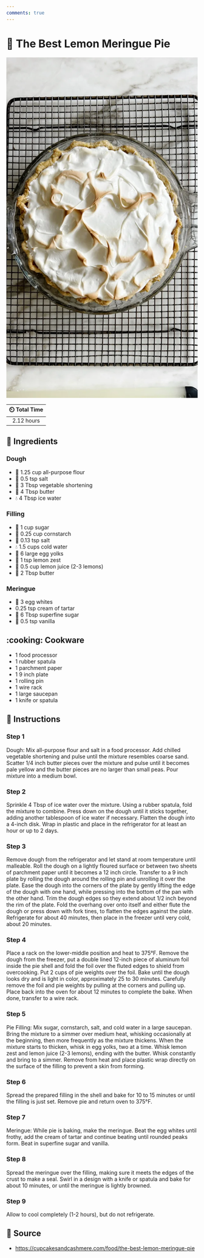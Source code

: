 ```yaml
---
comments: true
---
```

# :pie: The Best Lemon Meringue Pie

![The Best Lemon Meringue Pie](../assets/images/the-best-lemon-meringue-pie.png)

| :timer_clock: Total Time |
|:-----------------------: |
| 2.12 hours |

## :salt: Ingredients

### Dough

- :ear_of_rice: 1.25 cup all-purpose flour
- :salt: 0.5 tsp salt
- :carrot: 3 Tbsp vegetable shortening
- :butter: 4 Tbsp butter
- :droplet: 4 Tbsp ice water

### Filling

- :candy: 1 cup sugar
- :corn: 0.25 cup cornstarch
- :salt: 0.13 tsp salt
- :droplet: 1.5 cups cold water
- :egg: 6 large egg yolks
- :lemon: 1 tsp lemon zest
- :lemon: 0.5 cup lemon juice (2-3 lemons)
- :butter: 2 Tbsp butter

### Meringue

- :egg: 3 egg whites
- 0.25 tsp cream of tartar
- :candy: 6 Tbsp superfine sugar
- :icecream: 0.5 tsp vanilla

## :cooking: Cookware

- 1 food processor
- 1 rubber spatula
- 1 parchment paper
- 1 9 inch plate
- 1 rolling pin
- 1 wire rack
- 1 large saucepan
- 1 knife or spatula

## :pencil: Instructions

### Step 1

Dough: Mix all-purpose flour and salt in a food processor. Add chilled vegetable shortening and pulse until the mixture
resembles coarse sand. Scatter 1/4 inch butter pieces over the mixture and pulse until it becomes pale yellow and the
butter pieces are no larger than small peas. Pour mixture into a medium bowl.

### Step 2

Sprinkle 4 Tbsp of ice water over the mixture. Using a rubber spatula, fold the mixture to combine. Press down on the
dough until it sticks together, adding another tablespoon of ice water if necessary. Flatten the dough into a 4-inch
disk. Wrap in plastic and place in the refrigerator for at least an hour or up to 2 days.

### Step 3

Remove dough from the refrigerator and let stand at room temperature until malleable. Roll the dough on a lightly
floured surface or between two sheets of parchment paper until it becomes a 12 inch circle. Transfer to a 9 inch plate
by rolling the dough around the rolling pin and unrolling it over the plate. Ease the dough into the corners of the
plate by gently lifting the edge of the dough with one hand, while pressing into the bottom of the pan with the other
hand. Trim the dough edges so they extend about 1/2 inch beyond the rim of the plate. Fold the overhang over onto itself
and either flute the dough or press down with fork tines, to flatten the edges against the plate. Refrigerate for about
40 minutes, then place in the freezer until very cold, about 20 minutes.

### Step 4

Place a rack on the lower-middle position and heat to 375°F. Remove the dough from the freezer, put a double lined
12-inch piece of aluminum foil inside the pie shell and fold the foil over the fluted edges to shield from overcooking.
Put 2 cups of pie weights over the foil. Bake until the dough looks dry and is light in color, approximately 25 to 30
minutes. Carefully remove the foil and pie weights by pulling at the corners and pulling up. Place back into the oven
for about 12 minutes to complete the bake. When done, transfer to a wire rack.

### Step 5

Pie Filling: Mix sugar, cornstarch, salt, and cold water in a large saucepan. Bring the mixture to a simmer over medium
heat, whisking occasionally at the beginning, then more frequently as the mixture thickens. When the mixture starts to
thicken, whisk in egg yolks, two at a time. Whisk lemon zest and lemon juice (2-3 lemons), ending with the butter. Whisk
constantly and bring to a simmer. Remove from heat and place plastic wrap directly on the surface of the filling to
prevent a skin from forming.

### Step 6

Spread the prepared filling in the shell and bake for 10 to 15 minutes or until the filling is just set. Remove pie and
return oven to 375°F.

### Step 7

Meringue: While pie is baking, make the meringue. Beat the egg whites until frothy, add the cream of tartar and continue
beating until rounded peaks form. Beat in superfine sugar and vanilla.

### Step 8

Spread the meringue over the filling, making sure it meets the edges of the crust to make a seal. Swirl in a design with
a knife or spatula and bake for about 10 minutes, or until the meringue is lightly browned.

### Step 9

Allow to cool completely (1-2 hours), but do not refrigerate.

## :link: Source

- <https://cupcakesandcashmere.com/food/the-best-lemon-meringue-pie>
